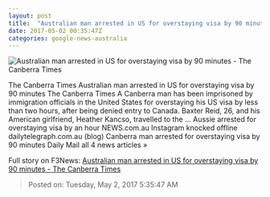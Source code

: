 ```yaml
---
layout: post
title:  "Australian man arrested in US for overstaying visa by 90 minutes - The Canberra Times"
date: 2017-05-02 00:35:47Z
categories: google-news-australia
---
```


![Australian man arrested in US for overstaying visa by 90 minutes - The Canberra Times](http://www.canberratimes.com.au/content/dam/images/g/v/w/3/x/a/image.related.socialLead.620x349.gvw3yh.png/1493691905462.jpg)

The Canberra Times Australian man arrested in US for overstaying visa by 90 minutes The Canberra Times A Canberra man has been imprisoned by immigration officials in the United States for overstaying his US visa by less than two hours, after being denied entry to Canada. Baxter Reid, 26, and his American girlfriend, Heather Kancso, travelled to the ... Aussie arrested for overstaying visa by an hour NEWS.com.au Instagram knocked offline dailytelegraph.com.au (blog) Canberra man arrested for overstaying visa by 90 minutes Daily Mail all 4 news articles »


Full story on F3News: [Australian man arrested in US for overstaying visa by 90 minutes - The Canberra Times](http://www.f3nws.com/n/dbekhC)

> Posted on: Tuesday, May 2, 2017 5:35:47 AM
